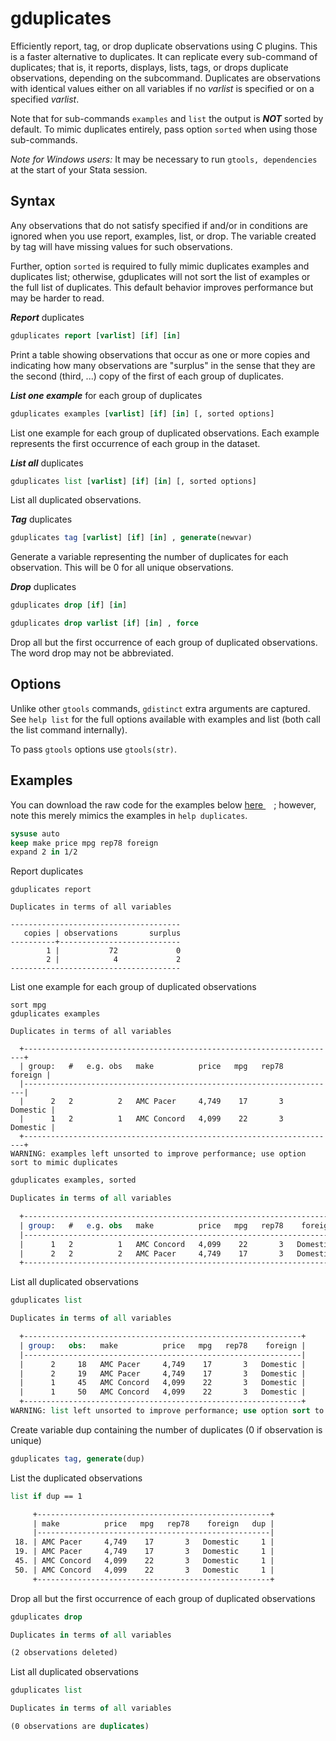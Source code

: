 gduplicates
===========

Efficiently report, tag, or drop duplicate observations using C plugins.
This is a faster alternative to duplicates. It can replicate every
sub-command of duplicates; that is, it reports, displays, lists, tags,
or drops duplicate observations, depending on the subcommand. Duplicates
are observations with identical values either on all variables if no
_varlist_ is specified or on a specified _varlist_.

Note that for sub-commands `examples` and `list` the output is _**NOT**_
sorted by default. To mimic duplicates entirely, pass option `sorted`
when using those sub-commands.

_Note for Windows users:_ It may be necessary to run `gtools, dependencies` at
the start of your Stata session.

Syntax
------

Any observations that do not satisfy specified if and/or in conditions
are ignored when you use report, examples, list, or drop. The variable
created by tag will have missing values for such observations.

Further, option `sorted` is required to fully mimic duplicates examples
and duplicates list; otherwise, gduplicates will not sort the list of
examples or the full list of duplicates. This default behavior improves
performance but may be harder to read.

_**Report**_ duplicates

```stata
gduplicates report [varlist] [if] [in]
```

Print a table showing observations that occur as one or more copies
and indicating how many observations are "surplus" in the sense that
they are the second (third, ...) copy of the first of each group of
duplicates.

_**List one example**_ for each group of duplicates

```stata
gduplicates examples [varlist] [if] [in] [, sorted options]
```

List one example for each group of duplicated observations. Each example
represents the first occurrence of each group in the dataset.

_**List all**_ duplicates

```stata
gduplicates list [varlist] [if] [in] [, sorted options]
```

List all duplicated observations.

_**Tag**_ duplicates

```stata
gduplicates tag [varlist] [if] [in] , generate(newvar)
```

Generate a variable representing the number of duplicates for each
observation. This will be 0 for all unique observations.

_**Drop**_ duplicates

```stata
gduplicates drop [if] [in]

gduplicates drop varlist [if] [in] , force
```

Drop all but the first occurrence of each group of duplicated
observations. The word drop may not be abbreviated.

Options
-------

Unlike other `gtools` commands, `gdistinct` extra arguments are
captured. See `help list` for the full options available with examples
and list (both call the list command internally).
 
To pass `gtools` options use `gtools(str)`.

Examples
--------

You can download the raw code for the examples below
[here  <img src="https://upload.wikimedia.org/wikipedia/commons/6/64/Icon_External_Link.png" width="13px"/>](https://raw.githubusercontent.com/mcaceresb/stata-gtools/master/docs/examples/gduplicates.do);
however, note this merely mimics the examples in `help duplicates`.

```stata
sysuse auto
keep make price mpg rep78 foreign
expand 2 in 1/2
```

Report duplicates
```
gduplicates report

Duplicates in terms of all variables

--------------------------------------
   copies | observations       surplus
----------+---------------------------
        1 |           72             0
        2 |            4             2
--------------------------------------
```
List one example for each group of duplicated observations

```
sort mpg
gduplicates examples

Duplicates in terms of all variables

  +----------------------------------------------------------------------+
  | group:   #   e.g. obs   make          price   mpg   rep78    foreign |
  |----------------------------------------------------------------------|
  |      2   2          2   AMC Pacer     4,749    17       3   Domestic |
  |      1   2          1   AMC Concord   4,099    22       3   Domestic |
  +----------------------------------------------------------------------+
WARNING: examples left unsorted to improve performance; use option sort to mimic duplicates
```

```stata
gduplicates examples, sorted

Duplicates in terms of all variables

  +----------------------------------------------------------------------+
  | group:   #   e.g. obs   make          price   mpg   rep78    foreign |
  |----------------------------------------------------------------------|
  |      1   2          1   AMC Concord   4,099    22       3   Domestic |
  |      2   2          2   AMC Pacer     4,749    17       3   Domestic |
  +----------------------------------------------------------------------+
```

List all duplicated observations

```stata
gduplicates list

Duplicates in terms of all variables

  +--------------------------------------------------------------+
  | group:   obs:   make          price   mpg   rep78    foreign |
  |--------------------------------------------------------------|
  |      2     18   AMC Pacer     4,749    17       3   Domestic |
  |      2     19   AMC Pacer     4,749    17       3   Domestic |
  |      1     45   AMC Concord   4,099    22       3   Domestic |
  |      1     50   AMC Concord   4,099    22       3   Domestic |
  +--------------------------------------------------------------+
WARNING: list left unsorted to improve performance; use option sort to mimic duplicates
```

Create variable dup containing the number of duplicates (0 if
observation is unique)
```stata
gduplicates tag, generate(dup)
```

List the duplicated observations
```stata
list if dup == 1

     +----------------------------------------------------+
     | make          price   mpg   rep78    foreign   dup |
     |----------------------------------------------------|
 18. | AMC Pacer     4,749    17       3   Domestic     1 |
 19. | AMC Pacer     4,749    17       3   Domestic     1 |
 45. | AMC Concord   4,099    22       3   Domestic     1 |
 50. | AMC Concord   4,099    22       3   Domestic     1 |
     +----------------------------------------------------+
```

Drop all but the first occurrence of each group of duplicated
observations
```stata
gduplicates drop

Duplicates in terms of all variables

(2 observations deleted)
```

List all duplicated observations
```stata
gduplicates list

Duplicates in terms of all variables

(0 observations are duplicates)
```
